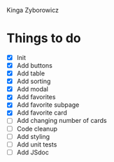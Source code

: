 Kinga Zyborowicz

# Things to do

- [x] Init
- [x] Add buttons
- [x] Add table
- [x] Add sorting
- [x] Add modal
- [x] Add favorites
- [x] Add favorite subpage
- [x] Add favorite card
- [ ] Add changing number of cards
- [ ] Code cleanup
- [ ] Add styling
- [ ] Add unit tests
- [ ] Add JSdoc

